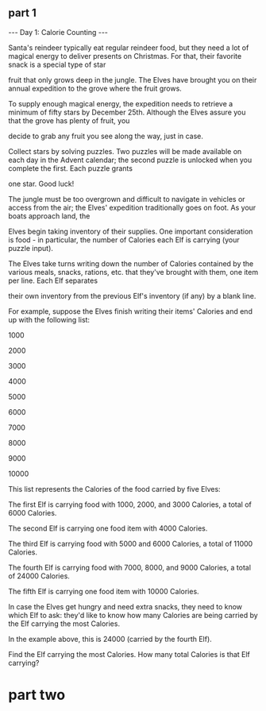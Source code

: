 ## part 1

--- Day 1: Calorie Counting ---

Santa's reindeer typically eat regular reindeer food, but they need a lot of magical energy to deliver presents on Christmas. For that, their favorite snack is a special type of star 

fruit that only grows deep in the jungle. The Elves have brought you on their annual expedition to the grove where the fruit grows.


To supply enough magical energy, the expedition needs to retrieve a minimum of fifty stars by December 25th. Although the Elves assure you that the grove has plenty of fruit, you 

decide to grab any fruit you see along the way, just in case.


Collect stars by solving puzzles. Two puzzles will be made available on each day in the Advent calendar; the second puzzle is unlocked when you complete the first. Each puzzle grants 

one star. Good luck!


The jungle must be too overgrown and difficult to navigate in vehicles or access from the air; the Elves' expedition traditionally goes on foot. As your boats approach land, the 

Elves begin taking inventory of their supplies. One important consideration is food - in particular, the number of Calories each Elf is carrying (your puzzle input).


The Elves take turns writing down the number of Calories contained by the various meals, snacks, rations, etc. that they've brought with them, one item per line. Each Elf separates 

their own inventory from the previous Elf's inventory (if any) by a blank line.


For example, suppose the Elves finish writing their items' Calories and end up with the following list:


1000

2000

3000

4000


5000

6000


7000

8000

9000

10000

This list represents the Calories of the food carried by five Elves:

The first Elf is carrying food with 1000, 2000, and 3000 Calories, a total of 6000 Calories.

The second Elf is carrying one food item with 4000 Calories.

The third Elf is carrying food with 5000 and 6000 Calories, a total of 11000 Calories.

The fourth Elf is carrying food with 7000, 8000, and 9000 Calories, a total of 24000 Calories.

The fifth Elf is carrying one food item with 10000 Calories.

In case the Elves get hungry and need extra snacks, they need to know which Elf to ask: they'd like to know how many Calories are being carried by the Elf carrying the most Calories. 

In the example above, this is 24000 (carried by the fourth Elf).

Find the Elf carrying the most Calories. How many total Calories is that Elf carrying?

# part two

